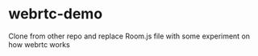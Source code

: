 # webrtc-demo

Clone from other repo and replace Room.js file with some experiment on how webrtc works
